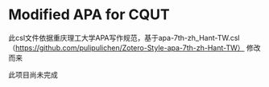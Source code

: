 # Modified APA for CQUT
此csl文件依据重庆理工大学APA写作规范，基于apa-7th-zh_Hant-TW.csl（https://github.com/pulipulichen/Zotero-Style-apa-7th-zh-Hant-TW） 修改而来

此项目尚未完成
